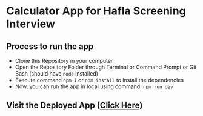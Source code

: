 # Calculator App for Hafla Screening Interview

## Process to run the app
- Clone this Repository in your computer
- Open the Repository Folder through Terminal or Command Prompt or Git Bash (should have `node` installed)
- Execute command `npm i` or `npm install` to install the dependencies
- Now, you can run the app in local using command: `npm run dev`

## Visit the Deployed App ([Click Here](https://calculator-hafla.vercel.app))